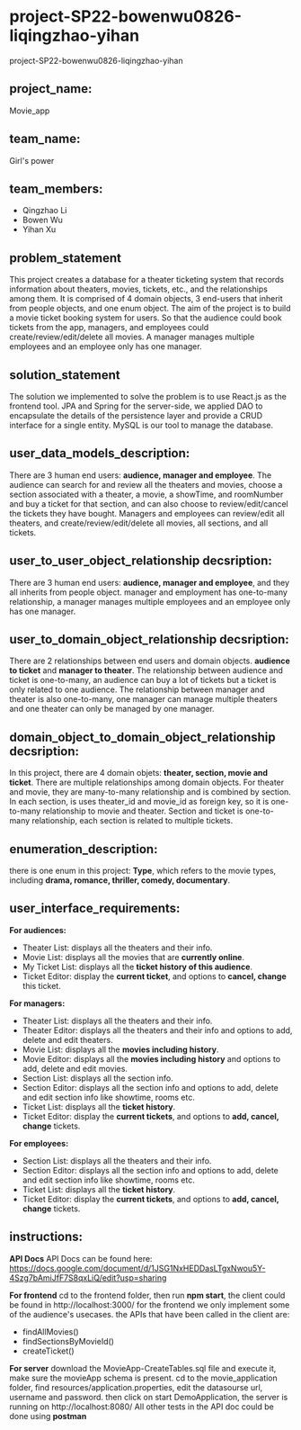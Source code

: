 # project-SP22-bowenwu0826-liqingzhao-yihan
project-SP22-bowenwu0826-liqingzhao-yihan


## project_name: 
Movie_app

## team_name:
Girl's power

## team_members:
- Qingzhao Li
- Bowen Wu
- Yihan Xu

## problem_statement
This project creates a database for a theater ticketing system that records information about theaters, movies, tickets, etc., and the relationships among them. It is comprised of 4 domain objects, 3 end-users that inherit from people objects, and one enum object.
The aim of the project is to build a movie ticket booking system for users. So that the audience could book tickets from the app, managers, and employees could create/review/edit/delete all movies. A manager manages multiple employees and an employee only has one manager.

## solution_statement
The solution we implemented to solve the problem is to use React.js as the frontend tool.
JPA and Spring for the server-side, we applied DAO to encapsulate the details of the persistence layer and provide a CRUD interface for a single entity.
MySQL is our tool to manage the database.

## user_data_models_description:
There are 3 human end users: **audience, manager and employee**.
The audience can search for and review all the theaters and movies, choose a section associated with a theater, a movie, a showTime, and roomNumber and buy a ticket for that section, and can also choose to review/edit/cancel the tickets they have bought.
Managers and employees can review/edit all theaters, and create/review/edit/delete all movies, all sections, and all tickets.

## user_to_user_object_relationship decsription:
There are 3 human end users: **audience, manager and employee**, and they all inherits from people object. manager and employment has one-to-many relationship, a manager manages multiple employees and an employee only has one manager.

## user_to_domain_object_relationship decsription:
There are 2 relationships between end users and domain objects. **audience to ticket** and **manager to theater**. The relationship between audience and ticket is one-to-many, an audience can buy a lot of tickets but a ticket is only related to one audience. The relationship between manager and theater is also one-to-many, one manager can manage multiple theaters and one theater can only be managed by one manager.

## domain_object_to_domain_object_relationship decsription:
In this project, there are 4 domain objets: **theater, section, movie and ticket**. There are multiple relationships among domain objects. For theater and movie, they are many-to-many relationship and is combined by section. In each section, is uses theater_id and movie_id as foreign key, so it is one-to-many relationship to movie and theater. Section and ticket is one-to-many relationship, each section is related to multiple tickets.

## enumeration_description:
there is one enum in this project: **Type**, which refers to the movie types, including **drama, romance, thriller, comedy, documentary**.

## user_interface_requirements:
**For audiences:**
- Theater List: displays all the theaters and their info.
- Movie List: displays all the movies that are **currently online**.
- My Ticket List: displays all the **ticket history of this audience**.
- Ticket Editor: display the **current ticket**, and options to **cancel, change** this ticket.

**For managers:**
- Theater List: displays all the theaters and their info.
- Theater Editor: displays all the theaters and their info and options to add, delete and edit theaters.
- Movie List: displays all the **movies including history**.
- Movie Editor: displays all the **movies including history** and options to add, delete and edit movies.
- Section List: displays all the section info.
- Section Editor: displays all the section info and options to add, delete and edit section info like showtime, rooms etc.
- Ticket List: displays all the **ticket history**.
- Ticket Editor: display the **current tickets**, and options to **add, cancel, change** tickets.

**For employees:**
- Section List: displays all the theaters and their info.
- Section Editor: displays all the section info and options to add, delete and edit section info like showtime, rooms etc.
- Ticket List: displays all the **ticket history**.
- Ticket Editor: display the **current tickets**, and options to **add, cancel, change** tickets.

## instructions:

**API Docs**
API Docs can be found here: https://docs.google.com/document/d/1JSG1NxHEDDasLTgxNwou5Y-4Szg7bAmiJfF7S8qxLiQ/edit?usp=sharing

**For frontend**
cd to the frontend folder, then run **npm start**, the client could be found in http://localhost:3000/
for the frontend we only implement some of the audience's usecases. the APIs that have been called in the client are:
- findAllMovies()
- findSectionsByMovieId()
- createTicket()

**For server**
download the MovieApp-CreateTables.sql file and execute it, make sure the movieApp schema is present.
cd to the movie_application folder, find resources/application.properties, edit the datasourse url, username and password.
then click on start DemoApplication, the server is running on http://localhost:8080/
All other tests in the API doc could be done using **postman**
